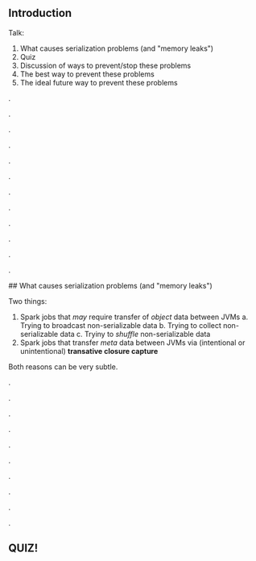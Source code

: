 ## Introduction

Talk:

1. What causes serialization problems (and "memory leaks")
2. Quiz
3. Discussion of ways to prevent/stop these problems
4. The best way to prevent these problems
5. The ideal future way to prevent these problems

.

.

.

.

.

.

.

.

.

.

.

.

## What causes serialization problems (and "memory leaks")

Two things:

1. Spark jobs that *may* require transfer of *object* data between JVMs
    a. Trying to broadcast non-serializable data
    b. Trying to collect non-serializable data
    c. Tryiny to *shuffle* non-serializable data
2. Spark jobs that transfer *meta* data between JVMs via (intentional or unintentional) **transative closure capture**

Both reasons can be very subtle.

.

.

.

.

.

.

.

.

.

.

## QUIZ!






